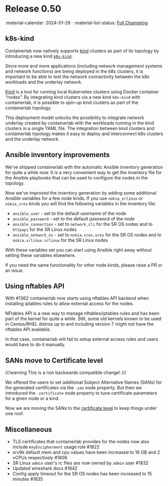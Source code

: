 # Release 0.50

:material-calendar: 2024-01-29 · :material-list-status: [Full Changelog](https://github.com/srl-labs/containerlab/releases)

## k8s-kind

Containerlab now natively supports [kind](https://kind.sigs.k8s.io/) clusters as part of its topology by introducing a new kind [`k8s-kind`](../manual/kinds/k8s-kind.md).

Since more and more applications (including network management systems and network functions) are being deployed in the k8s clusters, it is important to be able to test the network connectivity between the k8s workloads and the underlay network.

[Kind](https://kind.sigs.k8s.io/) is a tool for running local Kubernetes clusters using Docker container “nodes”. By integrating kind clusters via a new kind `k8s-kind` with containerlab, it is possible to spin-up kind clusters as part of the containerlab topology.

This deployment model unlocks the possibility to integrate network underlay created by containerlab with the workloads running in the kind clusters in a single YAML file. The integration between kind clusters and containerlab topology makes it easy to deploy and interconnect k8s clusters and the underlay network.

## Ansible inventory improvements

We've shipped containerlab with the automatic Ansible inventory generation for quite a while now. It is a very convenient way to get the inventory file for the Ansible playbooks that can be used to configure the nodes in the topology.

Now we've improved the inventory generation by adding some additional Ansible variables for a few node kinds. If you use `nokia_srlinux` or `nokia_sros` kinds you will find the following variables in the inventory file:

* `ansible_user` - set to the default username of the node
* `ansible_password` - set to the default password of the node
* `ansible_connection` - set to `network_cli` for the SR OS nodes and to `httpapi` for the SR Linux nodes
* `ansible_network_os` - set to `nokia.sros.sros` for the SR OS nodes and to `nokia.srlinux.srlinux` for the SR Linux nodes

With these variables set you can start using Ansible right away without setting these variables elsewhere.

If you need the same functionality for other node kinds, please raise a PR or an issue.

## Using nftables API

With #1362 containerlab now starts using nftables API backend when installing iptables rules to allow external access for the nodes.

NFtables API is a new way to manage nftables/iptables rules and has been part of the kernel for quite a while. Still, some old kernels known to be used in Centos/RHEL distros up to and including version 7 might not have the nftables API available.

In that case, containerlab will fail to setup external access rules and users would have to do it manually.

## SANs move to Certificate level

///warning
This is a non backwards compatible change!
///

We offered the users to set additional Subject Alternative Names (SANs) for the generated certificates via the `.san` node property. But then we introduced the `.certificate` node property to tune certificate parameters for a given node or a kind.

Now we are moving the SANs to the [certificate level](../manual/nodes.md#subject-alternative-names-san) to keep things under one roof.

## Miscellaneous

* TLS certificates that containerlab provides for the nodes now also include `KeyEncipherment` usage role #1822
* xrv9k default mem and cpu values have been increased to 16 GB and 2 vCPUs respectively #1806
* SR Linux `admin` user's rc files are now owned by `admin` user #1832
* Updated wireshark docs #1842
* Config apply timeout for the SR OS nodes has been increased to 15 minutes #1835

